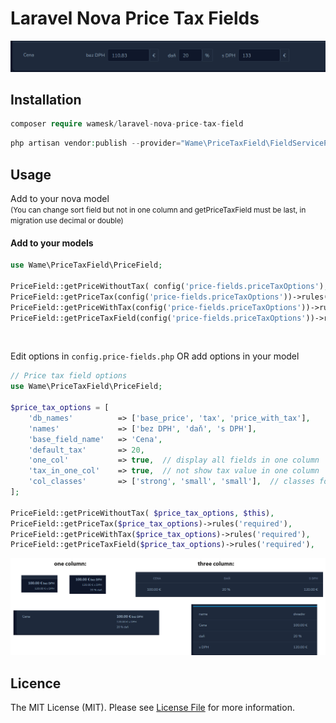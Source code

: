 # Laravel Nova Price Tax Fields

<img alt="preview" src="img.png">

## Installation

``` php
composer require wamesk/laravel-nova-price-tax-field
```
``` php
php artisan vendor:publish --provider="Wame\PriceTaxField\FieldServiceProvider"
```

## Usage
Add to your nova model <br>
<small>
(You can change sort field but not in one column and getPriceTaxField must be last, in migration use decimal or double)
</small>


#### Add to your models
``` php
use Wame\PriceTaxField\PriceField;

PriceField::getPriceWithoutTax( config('price-fields.priceTaxOptions'), $this),
PriceField::getPriceTax(config('price-fields.priceTaxOptions'))->rules('required'),
PriceField::getPriceWithTax(config('price-fields.priceTaxOptions'))->rules('required'),
PriceField::getPriceTaxField(config('price-fields.priceTaxOptions'))->rules('required'),
```
<br>


Edit options in `config.price-fields.php` OR add options in your model
``` php
// Price tax field options
use Wame\PriceTaxField\PriceField;

$price_tax_options = [
    'db_names'          => ['base_price', 'tax', 'price_with_tax'],
    'names'             => ['bez DPH', 'daň', 's DPH'],
    'base_field_name'   => 'Cena',
    'default_tax'       => 20,
    'one_col'           => true,  // display all fields in one column
    'tax_in_one_col'    => true,  // not show tax value in one column
    'col_classes'       => ['strong', 'small', 'small'],  // classes for rows in column
];
        
PriceField::getPriceWithoutTax( $price_tax_options, $this),
PriceField::getPriceTax($price_tax_options)->rules('required'),
PriceField::getPriceWithTax($price_tax_options)->rules('required'),
PriceField::getPriceTaxField($price_tax_options)->rules('required'),
```

<img alt="preview" src="img2.png">


## Licence

The MIT License (MIT). Please see [License File](LICENCE) for more information.
